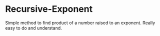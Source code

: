 # Recursive-Exponent
Simple method to find product of a number raised to an exponent.
Really easy to do and understand.
